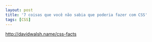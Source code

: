 ```yaml
---
layout: post
title: '7 coisas que você não sabia que poderia fazer com CSS'
tags: [CSS]
---
```


<http://davidwalsh.name/css-facts>
